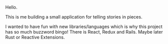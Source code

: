 Hello.

This is me building a small application for telling stories in pieces.

I wanted to have fun with new libraries/languages which is why this project has so much buzzword bingo!
There is React, Redux and Rails. Maybe later Rust or Reactive Extensions.